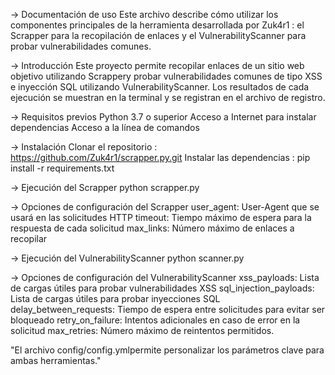 -> Documentación de uso
Este archivo describe cómo utilizar los componentes principales de la herramienta desarrollada por Zuk4r1 : el Scrapper para la recopilación de enlaces y el VulnerabilityScanner para probar vulnerabilidades comunes.

-> Introducción
Este proyecto permite recopilar enlaces de un sitio web objetivo utilizando Scrappery probar vulnerabilidades comunes de tipo XSS e inyección SQL utilizando VulnerabilityScanner. Los resultados de cada ejecución se muestran en la terminal y se registran en el archivo de registro.

-> Requisitos previos
Python 3.7 o superior
Acceso a Internet para instalar dependencias
Acceso a la línea de comandos

-> Instalación
Clonar el repositorio :
https://github.com/Zuk4r1/scrapper.py.git
Instalar las dependencias :
pip install -r requirements.txt

-> Ejecución del Scrapper
python scrapper.py

-> Opciones de configuración del Scrapper
user_agent: User-Agent que se usará en las solicitudes HTTP
timeout: Tiempo máximo de espera para la respuesta de cada solicitud
max_links: Número máximo de enlaces a recopilar

-> Ejecución del VulnerabilityScanner
python scanner.py

-> Opciones de configuración del VulnerabilityScanner
xss_payloads: Lista de cargas útiles para probar vulnerabilidades XSS
sql_injection_payloads: Lista de cargas útiles para probar inyecciones SQL
delay_between_requests: Tiempo de espera entre solicitudes para evitar ser bloqueado
retry_on_failure: Intentos adicionales en caso de error en la solicitud
max_retries: Número máximo de reintentos permitidos.

"El archivo config/config.ymlpermite personalizar los parámetros clave para ambas herramientas."
